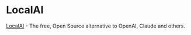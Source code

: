 # LocalAI

[LocalAI](https://localai.io/) - The free, Open Source alternative to OpenAI, Claude and others.
